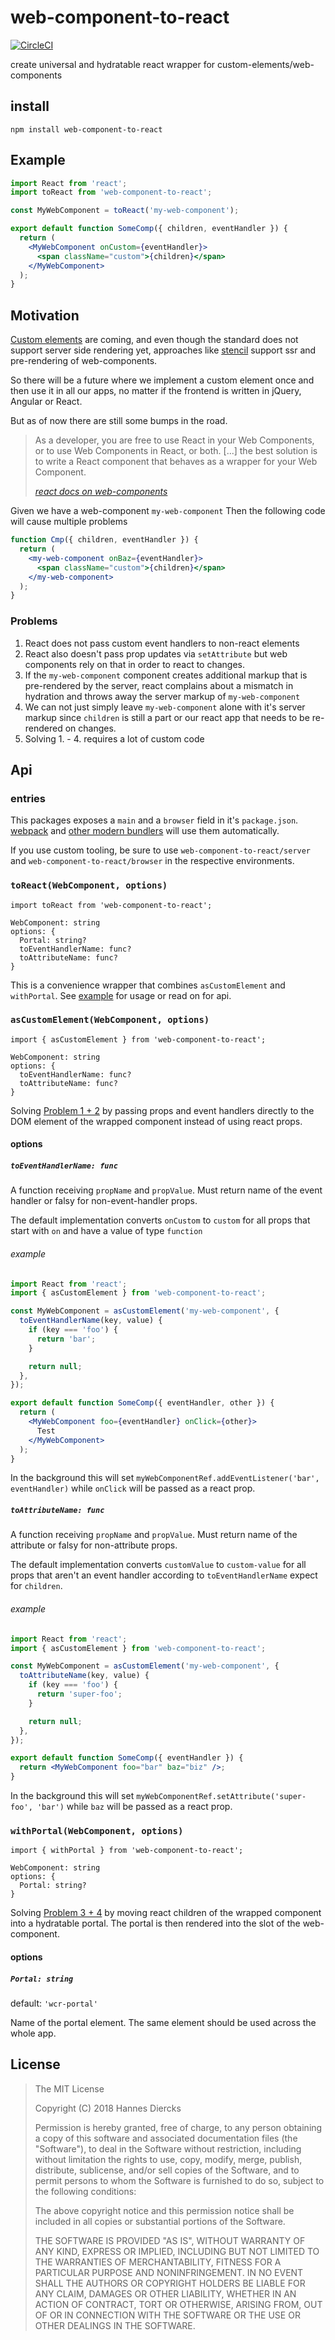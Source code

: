 # web-component-to-react

[![CircleCI](https://circleci.com/gh/patternsonio/web-component-to-react/tree/master.svg?style=shield)](https://circleci.com/gh/patternsonio/web-component-to-react/tree/master)

create universal and hydratable react wrapper for custom-elements/web-components

## install

`npm install web-component-to-react`

## Example

```jsx
import React from 'react';
import toReact from 'web-component-to-react';

const MyWebComponent = toReact('my-web-component');

export default function SomeComp({ children, eventHandler }) {
  return (
    <MyWebComponent onCustom={eventHandler}>
      <span className="custom">{children}</span>
    </MyWebComponent>
  );
}
```

## Motivation

[Custom elements](https://developer.mozilla.org/en-US/docs/Web/Web_Components/Using_custom_elements)
are coming, and even though the standard does not support
server side rendering yet, approaches like [stencil](https://stenciljs.com/)
support ssr and pre-rendering of web-components.

So there will be a future where we implement a custom element once and then use
it in all our apps, no matter if the frontend is written in jQuery, Angular or
React.

But as of now there are still some bumps in the road.

> As a developer, you are free to use React in your Web Components, or to use Web Components in React, or both.
> [...] the best solution is to write a React component that behaves as a wrapper for your Web Component.
>
> _[react docs on web-components](https://reactjs.org/docs/web-components.html)_

Given we have a web-component `my-web-component`
Then the following code will cause multiple problems

```jsx
function Cmp({ children, eventHandler }) {
  return (
    <my-web-component onBaz={eventHandler}>
      <span className="custom">{children}</span>
    </my-web-component>
  );
}
```

### Problems

1.  React does not pass custom event handlers to non-react elements
2.  React also doesn't pass prop updates via `setAttribute` but web components
    rely on that in order to react to changes.
3.  If the `my-web-component` component creates additional markup that is pre-rendered
    by the server, react complains about a mismatch in hydration and throws
    away the server markup of `my-web-component`
4.  We can not just simply leave `my-web-component` alone with it's server markup since
    `children` is still a part or our react app that needs to be re-rendered
    on changes.
5.  Solving 1. - 4. requires a lot of custom code

## Api

### entries

This packages exposes a `main` and a `browser` field in it's `package.json`.
[webpack](https://webpack.js.org/) and [other modern bundlers](https://duckduckgo.com/?q=webpack+alternatives) will use them automatically.

If you use custom tooling, be sure to use `web-component-to-react/server` and
`web-component-to-react/browser` in the respective environments.

### `toReact(WebComponent, options)`

`import toReact from 'web-component-to-react';`

```
WebComponent: string
options: {
  Portal: string?
  toEventHandlerName: func?
  toAttributeName: func?
}
```

This is a convenience wrapper that combines `asCustomElement` and `withPortal`.
See [example](#example) for usage or read on for api.

### `asCustomElement(WebComponent, options)`

`import { asCustomElement } from 'web-component-to-react';`

```
WebComponent: string
options: {
  toEventHandlerName: func?
  toAttributeName: func?
}
```

Solving [Problem 1 + 2](#problems) by passing props and event handlers
directly to the DOM element of the wrapped component instead of using react props.

#### options

##### `toEventHandlerName: func`

A function receiving `propName` and `propValue`.
Must return name of the event handler or falsy for non-event-handler props.

The default implementation converts `onCustom` to `custom` for all props that
start with `on` and have a value of type `function`

###### example

```jsx
import React from 'react';
import { asCustomElement } from 'web-component-to-react';

const MyWebComponent = asCustomElement('my-web-component', {
  toEventHandlerName(key, value) {
    if (key === 'foo') {
      return 'bar';
    }

    return null;
  },
});

export default function SomeComp({ eventHandler, other }) {
  return (
    <MyWebComponent foo={eventHandler} onClick={other}>
      Test
    </MyWebComponent>
  );
}
```

In the background this will set `myWebComponentRef.addEventListener('bar', eventHandler)`
while `onClick` will be passed as a react prop.

##### `toAttributeName: func`

A function receiving `propName` and `propValue`.
Must return name of the attribute or falsy for non-attribute props.

The default implementation converts `customValue` to `custom-value` for all props
that aren't an event handler according to `toEventHandlerName` expect for `children`.

###### example

```jsx
import React from 'react';
import { asCustomElement } from 'web-component-to-react';

const MyWebComponent = asCustomElement('my-web-component', {
  toAttributeName(key, value) {
    if (key === 'foo') {
      return 'super-foo';
    }

    return null;
  },
});

export default function SomeComp({ eventHandler }) {
  return <MyWebComponent foo="bar" baz="biz" />;
}
```

In the background this will set `myWebComponentRef.setAttribute('super-foo', 'bar')`
while `baz` will be passed as a react prop.

### `withPortal(WebComponent, options)`

`import { withPortal } from 'web-component-to-react';`

```
WebComponent: string
options: {
  Portal: string?
}
```

Solving [Problem 3 + 4](#problems) by moving react children of the wrapped
component into a hydratable portal.
The portal is then rendered into the slot of the web-component.

#### options

##### `Portal: string`

default: `'wcr-portal'`

Name of the portal element. The same element should be used across the whole app.

## License

> The MIT License
>
> Copyright (C) 2018 Hannes Diercks
>
> Permission is hereby granted, free of charge, to any person obtaining a copy of
> this software and associated documentation files (the "Software"), to deal in
> the Software without restriction, including without limitation the rights to
> use, copy, modify, merge, publish, distribute, sublicense, and/or sell copies
> of the Software, and to permit persons to whom the Software is furnished to do
> so, subject to the following conditions:
>
> The above copyright notice and this permission notice shall be included in all
> copies or substantial portions of the Software.
>
> THE SOFTWARE IS PROVIDED "AS IS", WITHOUT WARRANTY OF ANY KIND, EXPRESS OR
> IMPLIED, INCLUDING BUT NOT LIMITED TO THE WARRANTIES OF MERCHANTABILITY, FITNESS
> FOR A PARTICULAR PURPOSE AND NONINFRINGEMENT. IN NO EVENT SHALL THE AUTHORS OR
> COPYRIGHT HOLDERS BE LIABLE FOR ANY CLAIM, DAMAGES OR OTHER LIABILITY, WHETHER
> IN AN ACTION OF CONTRACT, TORT OR OTHERWISE, ARISING FROM, OUT OF OR IN
> CONNECTION WITH THE SOFTWARE OR THE USE OR OTHER DEALINGS IN THE SOFTWARE.
